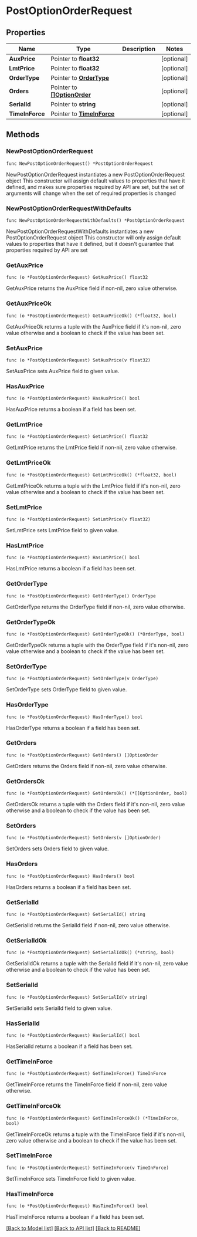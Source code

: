 # PostOptionOrderRequest

## Properties

Name | Type | Description | Notes
------------ | ------------- | ------------- | -------------
**AuxPrice** | Pointer to **float32** |  | [optional] 
**LmtPrice** | Pointer to **float32** |  | [optional] 
**OrderType** | Pointer to [**OrderType**](OrderType.md) |  | [optional] 
**Orders** | Pointer to [**[]OptionOrder**](OptionOrder.md) |  | [optional] 
**SerialId** | Pointer to **string** |  | [optional] 
**TimeInForce** | Pointer to [**TimeInForce**](TimeInForce.md) |  | [optional] 

## Methods

### NewPostOptionOrderRequest

`func NewPostOptionOrderRequest() *PostOptionOrderRequest`

NewPostOptionOrderRequest instantiates a new PostOptionOrderRequest object
This constructor will assign default values to properties that have it defined,
and makes sure properties required by API are set, but the set of arguments
will change when the set of required properties is changed

### NewPostOptionOrderRequestWithDefaults

`func NewPostOptionOrderRequestWithDefaults() *PostOptionOrderRequest`

NewPostOptionOrderRequestWithDefaults instantiates a new PostOptionOrderRequest object
This constructor will only assign default values to properties that have it defined,
but it doesn't guarantee that properties required by API are set

### GetAuxPrice

`func (o *PostOptionOrderRequest) GetAuxPrice() float32`

GetAuxPrice returns the AuxPrice field if non-nil, zero value otherwise.

### GetAuxPriceOk

`func (o *PostOptionOrderRequest) GetAuxPriceOk() (*float32, bool)`

GetAuxPriceOk returns a tuple with the AuxPrice field if it's non-nil, zero value otherwise
and a boolean to check if the value has been set.

### SetAuxPrice

`func (o *PostOptionOrderRequest) SetAuxPrice(v float32)`

SetAuxPrice sets AuxPrice field to given value.

### HasAuxPrice

`func (o *PostOptionOrderRequest) HasAuxPrice() bool`

HasAuxPrice returns a boolean if a field has been set.

### GetLmtPrice

`func (o *PostOptionOrderRequest) GetLmtPrice() float32`

GetLmtPrice returns the LmtPrice field if non-nil, zero value otherwise.

### GetLmtPriceOk

`func (o *PostOptionOrderRequest) GetLmtPriceOk() (*float32, bool)`

GetLmtPriceOk returns a tuple with the LmtPrice field if it's non-nil, zero value otherwise
and a boolean to check if the value has been set.

### SetLmtPrice

`func (o *PostOptionOrderRequest) SetLmtPrice(v float32)`

SetLmtPrice sets LmtPrice field to given value.

### HasLmtPrice

`func (o *PostOptionOrderRequest) HasLmtPrice() bool`

HasLmtPrice returns a boolean if a field has been set.

### GetOrderType

`func (o *PostOptionOrderRequest) GetOrderType() OrderType`

GetOrderType returns the OrderType field if non-nil, zero value otherwise.

### GetOrderTypeOk

`func (o *PostOptionOrderRequest) GetOrderTypeOk() (*OrderType, bool)`

GetOrderTypeOk returns a tuple with the OrderType field if it's non-nil, zero value otherwise
and a boolean to check if the value has been set.

### SetOrderType

`func (o *PostOptionOrderRequest) SetOrderType(v OrderType)`

SetOrderType sets OrderType field to given value.

### HasOrderType

`func (o *PostOptionOrderRequest) HasOrderType() bool`

HasOrderType returns a boolean if a field has been set.

### GetOrders

`func (o *PostOptionOrderRequest) GetOrders() []OptionOrder`

GetOrders returns the Orders field if non-nil, zero value otherwise.

### GetOrdersOk

`func (o *PostOptionOrderRequest) GetOrdersOk() (*[]OptionOrder, bool)`

GetOrdersOk returns a tuple with the Orders field if it's non-nil, zero value otherwise
and a boolean to check if the value has been set.

### SetOrders

`func (o *PostOptionOrderRequest) SetOrders(v []OptionOrder)`

SetOrders sets Orders field to given value.

### HasOrders

`func (o *PostOptionOrderRequest) HasOrders() bool`

HasOrders returns a boolean if a field has been set.

### GetSerialId

`func (o *PostOptionOrderRequest) GetSerialId() string`

GetSerialId returns the SerialId field if non-nil, zero value otherwise.

### GetSerialIdOk

`func (o *PostOptionOrderRequest) GetSerialIdOk() (*string, bool)`

GetSerialIdOk returns a tuple with the SerialId field if it's non-nil, zero value otherwise
and a boolean to check if the value has been set.

### SetSerialId

`func (o *PostOptionOrderRequest) SetSerialId(v string)`

SetSerialId sets SerialId field to given value.

### HasSerialId

`func (o *PostOptionOrderRequest) HasSerialId() bool`

HasSerialId returns a boolean if a field has been set.

### GetTimeInForce

`func (o *PostOptionOrderRequest) GetTimeInForce() TimeInForce`

GetTimeInForce returns the TimeInForce field if non-nil, zero value otherwise.

### GetTimeInForceOk

`func (o *PostOptionOrderRequest) GetTimeInForceOk() (*TimeInForce, bool)`

GetTimeInForceOk returns a tuple with the TimeInForce field if it's non-nil, zero value otherwise
and a boolean to check if the value has been set.

### SetTimeInForce

`func (o *PostOptionOrderRequest) SetTimeInForce(v TimeInForce)`

SetTimeInForce sets TimeInForce field to given value.

### HasTimeInForce

`func (o *PostOptionOrderRequest) HasTimeInForce() bool`

HasTimeInForce returns a boolean if a field has been set.


[[Back to Model list]](../README.md#documentation-for-models) [[Back to API list]](../README.md#documentation-for-api-endpoints) [[Back to README]](../README.md)


